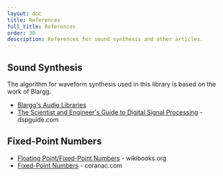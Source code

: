```yaml
---
layout: doc
title: References
full_title: References
order: 30
description: References for sound synthesis and other articles.
---
```


## Sound Synthesis

The algorithm for waveform synthesis used in this library is based on the work of Blargg.

- [Blargg's Audio Libraries](http://slack.net/~ant/libs/audio.html#Blip_Buffer)
- [The Scientist and Engineer's Guide to Digital Signal Processing](http://www.dspguide.com/) - dspguide.com

## Fixed-Point Numbers

- [Floating Point/Fixed-Point Numbers](http://en.wikibooks.org/wiki/Floating_Point/Fixed-Point_Numbers) - wikibooks.org
- [Fixed-Point Numbers](http://www.coranac.com/tonc/text/fixed.htm) - coranac.com
